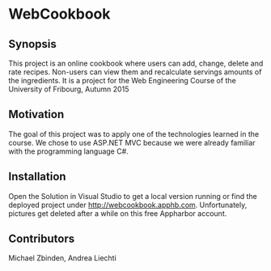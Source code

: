 # WebCookbook

## Synopsis

This project is an online cookbook where users can add, change, delete and rate recipes. Non-users can view them and recalculate servings amounts of the ingredients. It is a project for the Web Engineering Course of the University of Fribourg, Autumn 2015

## Motivation

The goal of this project was to apply one of the technologies learned in the course. We chose to use ASP.NET MVC because we were already familiar with the programming language C#.

## Installation

Open the Solution in Visual Studio to get a local version running or find the deployed project under http://webcookbook.apphb.com. Unfortunately, pictures get deleted after a while on this free Appharbor account. 

## Contributors

Michael Zbinden, Andrea Liechti

